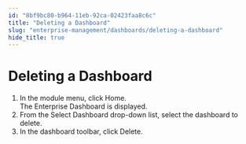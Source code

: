 ```yaml
---
id: "8bf9bc80-b964-11eb-92ca-02423faa8c6c"
title: "Deleting a Dashboard"
slug: "enterprise-management/dashboards/deleting-a-dashboard"
hide_title: true
---
```


<a id="ariaid-title1"/>

# Deleting a Dashboard

<p xmlns="http://www.w3.org/1999/xhtml" className="shortdesc">
</p>

<section xmlns="http://www.w3.org/1999/xhtml" className="section context"><ol className="ol steps"><li className="li step stepexpand"><span className="ph cmd"> In the module menu, click <span className="ph uicontrol">Home</span>.</span><div className="itemgroup info">The <span className="ph uicontrol">Enterprise Dashboard</span> is displayed.</div></li><li className="li step stepexpand"><span className="ph cmd">From the <span className="ph uicontrol">Select Dashboard</span> drop-down list, select the dashboard to delete. </span></li><li className="li step stepexpand"><span className="ph cmd"> In the dashboard toolbar, click <span className="ph uicontrol">Delete</span>. </span></li></ol><section className="section result" />
</section>

